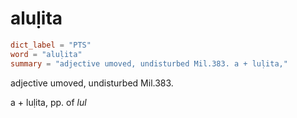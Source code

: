 # aluḷita

``` toml
dict_label = "PTS"
word = "aluḷita"
summary = "adjective umoved, undisturbed Mil.383. a + luḷita,"
```

adjective umoved, undisturbed Mil.383.

a \+ luḷita, pp. of *lul*


